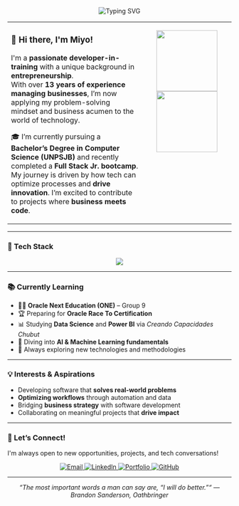 <!-- Banner 
<p align="center">
  <img src="https://raw.githubusercontent.com/Akshay090/svg-banners/main/banners/git-banner.svg" alt="Miyo's Banner">
</p> -->

<!-- Typing Effect -->
<p align="center">
  <img src="https://readme-typing-svg.demolab.com?font=Fira+Code&weight=600&size=22&pause=1000&color=36BCF7&center=true&vCenter=true&width=435&lines=Developer+in+training+%F0%9F%9A%80;13%2B+years+in+business+management;Data-driven+problem+solver" alt="Typing SVG" />
</p>

<!-- Intro + GitHub Stats -->
<table>
<tr>
<td valign="top" width="60%">

### 👋 Hi there, I'm Miyo!

I'm a **passionate developer-in-training** with a unique background in **entrepreneurship**.  
With over **13 years of experience managing businesses**, I’m now applying my problem-solving mindset and business acumen to the world of technology.

🎓 I’m currently pursuing a **Bachelor’s Degree in Computer Science (UNPSJB)** and recently completed a **Full Stack Jr. bootcamp**.  
My journey is driven by how tech can optimize processes and **drive innovation**. I’m excited to contribute to projects where **business meets code**.

</td>
<td valign="top" width="40%">
<p align="center">
  <img height="137px" src="https://github-readme-stats.vercel.app/api?username=MiyoBran&show_icons=true&include_all_commits=true&count_private=true&theme=vision-friendly-dark" />
  <br />
  <img height="137px" src="https://github-readme-stats.vercel.app/api/top-langs/?username=MiyoBran&layout=compact&langs_count=6&theme=vision-friendly-dark" />
</p>
</td>
</tr>
</table>

---

### 🚀 Tech Stack

<p align="center">
  <img src="https://skillicons.dev/icons?i=java,spring,javascript,react,html,css,mysql,aws,git,docker&perline=5" />
</p>

---

### 📚 Currently Learning

- 👨‍🏫 **Oracle Next Education (ONE)** – Group 9  
- 🏆 Preparing for **Oracle Race To Certification**  
- 📊 Studying **Data Science** and **Power BI** via *Creando Capacidades Chubut*  
- 🤖 Diving into **AI & Machine Learning fundamentals**  
- 📘 Always exploring new technologies and methodologies

---

### 💡 Interests & Aspirations

- Developing software that **solves real-world problems**
- **Optimizing workflows** through automation and data
- Bridging **business strategy** with software development
- Collaborating on meaningful projects that **drive impact**

---

### 🤝 Let’s Connect!

I'm always open to new opportunities, projects, and tech conversations!

<p align="center">
  <a href="mailto:miyenbran@gmail.com">
    <img src="https://img.shields.io/badge/Gmail-D14836?style=for-the-badge&logo=gmail&logoColor=white" alt="Email" />
  </a>
  <a href="https://www.linkedin.com/in/brandolino-carlos-miyen/">
    <img src="https://img.shields.io/badge/LinkedIn-0077B5?style=for-the-badge&logo=linkedin&logoColor=white" alt="LinkedIn" />
  </a>
  <a href="https://miyobran.github.io/">
    <img src="https://img.shields.io/badge/Portfolio-222222?style=for-the-badge&logo=githubpages&logoColor=white" alt="Portfolio" />
  </a>
  <a href="https://github.com/MiyoBran">
    <img src="https://img.shields.io/badge/GitHub-181717?style=for-the-badge&logo=github&logoColor=white" alt="GitHub" />
  </a>
</p>

---

<p align="center">
  <i>“The most important words a man can say are, “I will do better.”“  ― Brandon Sanderson, Oathbringer</i>
</p>

